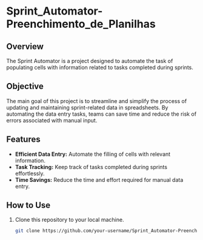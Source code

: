 # Sprint_Automator-Preenchimento_de_Planilhas

## Overview

The Sprint Automator is a project designed to automate the task of populating cells with information related to tasks completed during sprints.

## Objective

The main goal of this project is to streamline and simplify the process of updating and maintaining sprint-related data in spreadsheets. By automating the data entry tasks, teams can save time and reduce the risk of errors associated with manual input.

## Features

- **Efficient Data Entry:** Automate the filling of cells with relevant information.
- **Task Tracking:** Keep track of tasks completed during sprints effortlessly.
- **Time Savings:** Reduce the time and effort required for manual data entry.

## How to Use

1. Clone this repository to your local machine.
   ```bash
   git clone https://github.com/your-username/Sprint_Automator-Preenchimento_de_Planilhas.git
